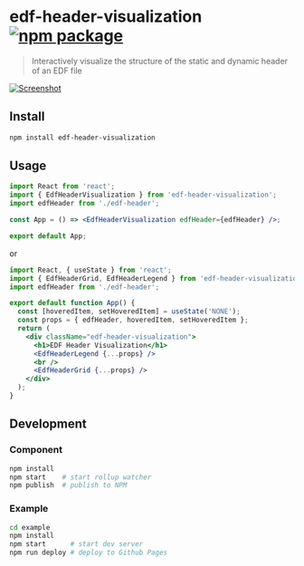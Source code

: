 # edf-header-visualization [![npm package][npm-badge]][npm]

> Interactively visualize the structure of the static and dynamic header of an EDF file

[![Screenshot](https://raw.githubusercontent.com/edfplus/edf-header-visualization/master/screenshot.png)](https://edfplus.github.io/edf-header-visualization/)

## Install

```sh
npm install edf-header-visualization
```

## Usage

```jsx
import React from 'react';
import { EdfHeaderVisualization } from 'edf-header-visualization';
import edfHeader from './edf-header';

const App = () => <EdfHeaderVisualization edfHeader={edfHeader} />;

export default App;
```

or

```jsx
import React, { useState } from 'react';
import { EdfHeaderGrid, EdfHeaderLegend } from 'edf-header-visualization';
import edfHeader from './edf-header';

export default function App() {
  const [hoveredItem, setHoveredItem] = useState('NONE');
  const props = { edfHeader, hoveredItem, setHoveredItem };
  return (
    <div className="edf-header-visualization">
      <h1>EDF Header Visualization</h1>
      <EdfHeaderLegend {...props} />
      <br />
      <EdfHeaderGrid {...props} />
    </div>
  );
}
```

## Development

### Component

```sh
npm install
npm start    # start rollup watcher
npm publish  # publish to NPM
```

### Example 

```sh
cd example
npm install
npm start      # start dev server
npm run deploy # deploy to Github Pages
```

[npm-badge]: https://img.shields.io/npm/v/edf-header-visualization.svg?style=flat-square
[npm]: https://www.npmjs.com/package/edf-header-visualization
